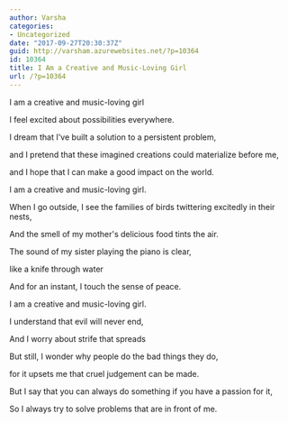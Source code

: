 ```yaml
---
author: Varsha
categories:
- Uncategorized
date: "2017-09-27T20:30:37Z"
guid: http://varsham.azurewebsites.net/?p=10364
id: 10364
title: I Am a Creative and Music-Loving Girl
url: /?p=10364
---
```


I am a creative and music-loving girl

I feel excited about possibilities everywhere.

I dream that I've built a solution to a persistent problem,

and I pretend that these imagined creations could materialize before me,

and I hope that I can make a good impact on the world.

I am a creative and music-loving girl.

 

When I go outside, I see the families of birds twittering excitedly in their nests,

And the smell of my mother's delicious food tints the air.

The sound of my sister playing the piano is clear,

like a knife through water

And for an instant, I touch the sense of peace.

I am a creative and music-loving girl.

 

I understand that evil will never end,

And I worry about strife that spreads

But still, I wonder why people do the bad things they do,

for it upsets me that cruel judgement can be made.

But I say that you can always do something if you have a passion for it,

So I always try to solve problems that are in front of me.